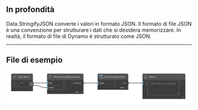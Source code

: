 ## In profondità
Data.StringifyJSON converte i valori in formato JSON. Il formato di file JSON è una convenzione per strutturare i dati che si desidera memorizzare. In realtà, il formato di file di Dynamo è strutturato come JSON.
___
## File di esempio

![Data.StringifyJSON](./DSCore.Data.StringifyJSON_img.png)
